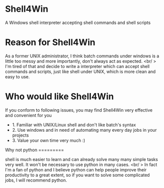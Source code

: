Shell4Win
=========

A Windows shell interpreter accepting shell commands and shell scripts

Reason for Shell4Win
=========

As a former UNIX administrator, I think batch commands under windows is a little too messy and more importantly, don't always act as expected. 
<br/ >
I'm tired of that and decide to write a interpreter which can accept shell commands and scripts, just like shell under UNIX, which is more clean and easy to use.

Who would like Shell4Win
=========

If you conform to following issues, you may find Shell4Win very effective and convenient for you
<ul>
<li>1. Familiar with UNIX/Linux shell and don't like batch's syntax</li>
<li>2. Use windows and in need of automating many every day jobs in your projects</li>
<li>3. Value your own time very much :)</li>
</ul>
Why not python
=========

shell is much easier to learn and can already solve many many simple tasks very well. It won't be necessary to use python in many cases.
<br/ >
In fact I'm a fan of python and I believe python can help people improve their productivity to a great extent, so if you want to solve some complicated jobs, I will recommend python.

